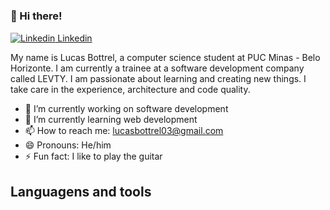 <!--![Green Hand-drawn Welcome Google Classroom Header](https://user-images.githubusercontent.com/65674658/134672818-ccd19fd8-7ce6-4c1d-857b-609c0eb2d71c.jpg)-->
<h3> 👋 Hi there! </h3>

[![Linkedin](https://i.stack.imgur.com/gVE0j.png) Linkedin](https://www.linkedin.com/in/lucas-bottrel/)
&nbsp;
 <a href="https://twitter.com/lcs_bttlm"> <img src="https://i.imgur.com/RyMAcpM.png" width="15"/></a>

My name is Lucas Bottrel, a computer science student at PUC Minas - Belo Horizonte. I am currently a trainee at a software development company called LEVTY. I am passionate about learning and creating new things. I take care in the experience, architecture and code quality.


- 🔭 I’m currently working on software development
- 🌱 I’m currently learning web development
- 📫 How to reach me: lucasbottrel03@gmail.com
- 😄 Pronouns: He/him
- ⚡ Fun fact: I like to play the guitar

<h2> Languagens and tools </h2>

